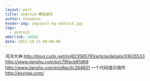 ```yaml
---
layout: post
title: android-模板编写
author: shaomiao
header-img: img/post-bg-android.jpg
tags:
  - android
abbrlink: 34591
date: 2017-10-21 00:00:00
---
```

鸿洋大神
http://blog.csdn.net/lmj623565791/article/details/51635533
http://www.jianshu.com/p/c76facb61d69
http://www.jianshu.com/p/e8ac0c284601
一个代码提示插件
http://exynap.com/
